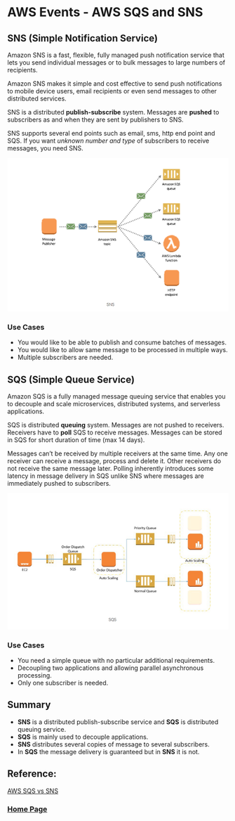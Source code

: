 # AWS Events - AWS SQS and SNS

## SNS (Simple Notification Service)
Amazon SNS is a fast, flexible, fully managed push notification service that lets you send individual messages or to bulk messages to large numbers of recipients.

Amazon SNS makes it simple and cost effective to send push notifications to mobile device users, email recipients or even send messages to other distributed services.

SNS is a distributed **publish-subscribe** system. Messages are **pushed** to subscribers as and when they are sent by publishers to SNS.

SNS supports several end points such as email, sms, http end point and SQS. If you want *unknown number and type* of subscribers to receive messages, you need SNS.

![](./images/awsEvents1.PNG)

### Use Cases
- You would like to be able to publish and consume batches of messages.
- You would like to allow same message to be processed in multiple ways.
- Multiple subscribers are needed.

## SQS (Simple Queue Service)
Amazon SQS is a fully managed message queuing service that enables you to decouple and scale microservices, distributed systems, and serverless applications.

SQS is distributed **queuing** system. Messages are not pushed to receivers. Receivers have to **poll** SQS to receive messages. Messages can be stored in SQS for short duration of time (max 14 days).

Messages can’t be received by multiple receivers at the same time. Any one receiver can receive a message, process and delete it. Other receivers do not receive the same message later. Polling inherently introduces some latency in message delivery in SQS unlike SNS where messages are immediately pushed to subscribers.

![](./images/awsEvents2.PNG)

### Use Cases
- You need a simple queue with no particular additional requirements.
- Decoupling two applications and allowing parallel asynchronous processing.
- Only one subscriber is needed.

## Summary
- **SNS** is a distributed publish-subscribe service and **SQS** is distributed queuing service.
- **SQS** is mainly used to decouple applications. 
- **SNS** distributes several copies of message to several subscribers. 
- In **SQS** the message delivery is guaranteed but in **SNS** it is not.

## Reference:

[AWS SQS vs SNS](https://medium.com/awesome-cloud/aws-difference-between-sqs-and-sns-61a397bf76c5)

### [Home Page](./README.md)
